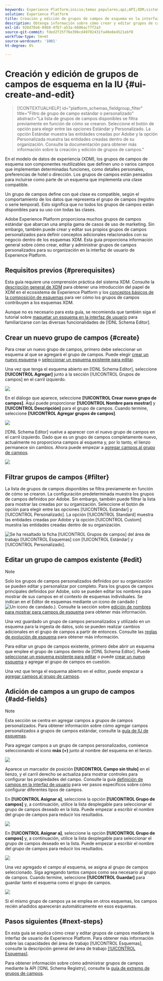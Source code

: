 ```yaml
---
keywords: Experience Platform;inicio;temas populares;api;API;XDM;sistema XDM;modelo de datos de experiencia;modelo de datos;ui;espacio de trabajo;grupo de campos;grupos de campos;
solution: Experience Platform
title: Creación y edición de grupos de campos de esquema en la interfaz de usuario
description: Obtenga información sobre cómo crear y editar grupos de campos de esquema en la interfaz de usuario de Experience Platform.
exl-id: 928d70a6-0468-4fb7-a53a-6686ac77f2a3
source-git-commit: fded2f25f76e396cd49702431fa40e8e4521ebf8
workflow-type: tm+mt
source-wordcount: '1001'
ht-degree: 8%

---
```


# Creación y edición de grupos de campos de esquema en la IU {#ui-create-and-edit}

>[!CONTEXTUALHELP]
>id="platform_schemas_fieldgroup_filter"
>title="Filtro de grupo de campo estándar o personalizado"
>abstract="La lista de grupos de campos disponibles se filtra previamente en función de cómo se crearon. Seleccione el botón de opción para elegir entre las opciones Estándar y Personalizado. La opción Estándar muestra las entidades creadas por Adobe y la opción Personalizada muestra las entidades creadas dentro de su organización. Consulte la documentación para obtener más información sobre la creación y edición de grupos de campos."

En el modelo de datos de experiencia (XDM), los grupos de campos de esquema son componentes reutilizables que definen uno o varios campos que implementan determinadas funciones, como detalles personales, preferencias de hotel o dirección. Los grupos de campos están pensados para incluirse como parte de un esquema que implementa una clase compatible.

Un grupo de campos define con qué clase es compatible, según el comportamiento de los datos que representa el grupo de campos (registro o serie temporal). Esto significa que no todos los grupos de campos están disponibles para su uso con todas las clases.

Adobe Experience Platform proporciona muchos grupos de campos estándar que abarcan una amplia gama de casos de uso de marketing. Sin embargo, también puede crear y editar sus propios grupos de campos personalizados para definir conceptos adicionales relacionados con su negocio dentro de los esquemas XDM. Esta guía proporciona información general sobre cómo crear, editar y administrar grupos de campos personalizados para su organización en la interfaz de usuario de Experience Platform.

## Requisitos previos {#prerequisites}

Esta guía requiere una comprensión práctica del sistema XDM. Consulte la [descripción general de XDM](../../home.md) para obtener una introducción del papel de XDM en el ecosistema de Experience Platform y los [conceptos básicos de la composición de esquemas](../../schema/composition.md) para ver cómo los grupos de campos contribuyen a los esquemas XDM.

Aunque no es necesario para esta guía, se recomienda que también siga el tutorial sobre [maquetar un esquema en la interfaz de usuario](../../tutorials/create-schema-ui.md) para familiarizarse con las diversas funcionalidades de [!DNL Schema Editor].

## Crear un nuevo grupo de campos {#create}

Para crear un nuevo grupo de campos, primero debe seleccionar un esquema al que se agregará el grupo de campos. Puede elegir [crear un nuevo esquema](./schemas.md#create) o [seleccionar un esquema existente para editar](./schemas.md#edit).

Una vez que tenga el esquema abierto en [!DNL Schema Editor], seleccione **[!UICONTROL Agregar]** junto a la sección [!UICONTROL Grupos de campos] en el carril izquierdo.

![](../../images/ui/resources/field-groups/add-field-group.png)

En el diálogo que aparece, seleccione **[!UICONTROL Crear nuevo grupo de campos]**. Aquí puede proporcionar **[!UICONTROL Nombre para mostrar]** y **[!UICONTROL Descripción]** para el grupo de campos. Cuando termine, seleccione **[!UICONTROL Agregar grupos de campos]**.

![](../../images/ui/resources/field-groups/create-field-group.png)

[!DNL Schema Editor] vuelve a aparecer con el nuevo grupo de campos en el carril izquierdo. Dado que es un grupo de campos completamente nuevo, actualmente no proporciona campos al esquema y, por lo tanto, el lienzo permanece sin cambios. Ahora puede empezar a [agregar campos al grupo de campos](#add-fields).

![](../../images/ui/resources/field-groups/field-group-added.png)

## Filtrar grupos de campos {#filter}

La lista de grupos de campos disponibles se filtra previamente en función de cómo se crearon. La configuración predeterminada muestra los grupos de campos definidos por Adobe. Sin embargo, también puede filtrar la lista para mostrar las creadas por su organización. Seleccione el botón de opción para elegir entre las opciones [!UICONTROL Estándar] y [!UICONTROL Personalizado]. La opción [!UICONTROL Standard] muestra las entidades creadas por Adobe y la opción [!UICONTROL Custom] muestra las entidades creadas dentro de su organización.

![Se ha resaltado la ficha [!UICONTROL Grupos de campos] del área de trabajo [!UICONTROL Esquemas] con [!UICONTROL Estándar] y [!UICONTROL Personalizado].](../../images/ui/resources/field-groups/standard-and-custom-field-groups.png)

## Editar un grupo de campos existente {#edit}

>[!NOTE]
>
>Solo los grupos de campos personalizados definidos por su organización se pueden editar y personalizar por completo. Para los grupos de campos principales definidos por Adobe, solo se pueden editar los nombres para mostrar de sus campos en el contexto de esquemas individuales. Se indican en el Editor de esquemas mediante un icono de candado (![Un icono de candado.](/help/images/icons/lock-closed.png)). Consulte la sección sobre [edición de nombres para mostrar para campos de esquema](./schemas.md#display-names) para obtener más información.
>
>Una vez guardado un grupo de campos personalizados y utilizado en un esquema para la ingesta de datos, solo se pueden realizar cambios adicionales en el grupo de campos a partir de entonces. Consulte las [reglas de evolución de esquema](../../schema/composition.md#evolution) para obtener más información.

Para editar un grupo de campos existente, primero debe abrir un esquema que emplee el grupo de campos dentro de [!DNL Schema Editor]. Puede [seleccionar un esquema existente para editar](./schemas.md#edit) o puede [crear un nuevo esquema](./schemas.md#create) y agregar el grupo de campos en cuestión.

Una vez que tenga el esquema abierto en el editor, puede empezar a [agregar campos al grupo de campos](#add-fields).

## Adición de campos a un grupo de campos {#add-fields}

>[!NOTE]
>
>Esta sección se centra en agregar campos a grupos de campos personalizados. Para obtener información sobre cómo agregar campos personalizados a grupos de campos estándar, consulte la [guía de IU de esquemas](./schemas.md#custom-fields-for-standard-groups).

Para agregar campos a un grupo de campos personalizados, comience seleccionando el icono **más (+)** junto al nombre del esquema en el lienzo.

![](../../images/ui/resources/field-groups/add-field.png)

Aparece un marcador de posición **[!UICONTROL Campo sin título]** en el lienzo, y el carril derecho se actualiza para mostrar controles para configurar las propiedades del campo. Consulte la guía [definición de campos en la interfaz de usuario](../fields/overview.md#define) para ver pasos específicos sobre cómo configurar diferentes tipos de campos.

En **[!UICONTROL Asignar a]**, seleccione la opción **[!UICONTROL Grupo de campos]** y, a continuación, utilice la lista desplegable para seleccionar el grupo de campos deseado en la lista. Puede empezar a escribir el nombre del grupo de campos para reducir los resultados.

![](../../images/ui/resources/field-groups/select-field-group.png)

En **[!UICONTROL Asignar a]**, seleccione la opción **[!UICONTROL Grupo de campos]** y, a continuación, utilice la lista desplegable para seleccionar el grupo de campos deseado en la lista. Puede empezar a escribir el nombre del grupo de campos para reducir los resultados.

![](../../images/ui/resources/field-groups/select-field-group.png)

Una vez agregado el campo al esquema, se asigna al grupo de campos seleccionado. Siga agregando tantos campos como sea necesario al grupo de campos. Cuando termine, seleccione **[!UICONTROL Guardar]** para guardar tanto el esquema como el grupo de campos.

![](../../images/ui/resources/field-groups/complete-field-group.png)

Si el mismo grupo de campos ya se emplea en otros esquemas, los campos recién añadidos aparecerán automáticamente en esos esquemas.

## Pasos siguientes {#next-steps}

En esta guía se explica cómo crear y editar grupos de campos mediante la interfaz de usuario de Experience Platform. Para obtener más información sobre las capacidades del área de trabajo [!UICONTROL Esquemas], consulte la descripción general del área de trabajo [[!UICONTROL Esquemas]](../overview.md).

Para obtener información sobre cómo administrar grupos de campos mediante la API [!DNL Schema Registry], consulte la [guía de extremo de grupos de campos](../../api/field-groups.md).
